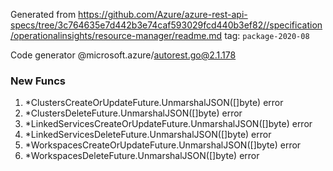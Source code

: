 Generated from https://github.com/Azure/azure-rest-api-specs/tree/3c764635e7d442b3e74caf593029fcd440b3ef82//specification/operationalinsights/resource-manager/readme.md tag: `package-2020-08`

Code generator @microsoft.azure/autorest.go@2.1.178


### New Funcs

1. *ClustersCreateOrUpdateFuture.UnmarshalJSON([]byte) error
1. *ClustersDeleteFuture.UnmarshalJSON([]byte) error
1. *LinkedServicesCreateOrUpdateFuture.UnmarshalJSON([]byte) error
1. *LinkedServicesDeleteFuture.UnmarshalJSON([]byte) error
1. *WorkspacesCreateOrUpdateFuture.UnmarshalJSON([]byte) error
1. *WorkspacesDeleteFuture.UnmarshalJSON([]byte) error
